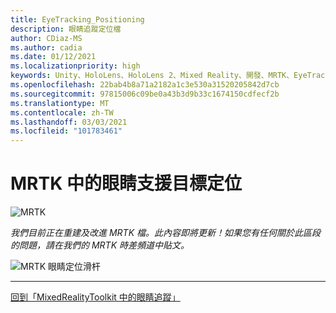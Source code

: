 ```yaml
---
title: EyeTracking_Positioning
description: 眼睛追蹤定位檔
author: CDiaz-MS
ms.author: cadia
ms.date: 01/12/2021
ms.localizationpriority: high
keywords: Unity、HoloLens、HoloLens 2、Mixed Reality、開發、MRTK、EyeTracking、
ms.openlocfilehash: 22bab4b8a71a2182a1c3e530a31520205842d7cb
ms.sourcegitcommit: 97815006c09be0a43b3d9b33c1674150cdfecf2b
ms.translationtype: MT
ms.contentlocale: zh-TW
ms.lasthandoff: 03/03/2021
ms.locfileid: "101783461"
---
```

# <a name="eye-supported-target-positioning-in-mrtk"></a>MRTK 中的眼睛支援目標定位

![MRTK](../images/eye-tracking/mrtk_et_positioning.png)

<!-- TODO: Add content -->
_我們目前正在重建及改進 MRTK 檔。此內容即將更新！如果您有任何關於此區段的問題，請在我們的 MRTK 時差頻道中貼文。_

![MRTK 眼睛定位滑杆](../images/eye-tracking/mrtk_et_positioning_slider.png)

---
[回到「MixedRealityToolkit 中的眼睛追蹤」](eye-tracking-main.md)
